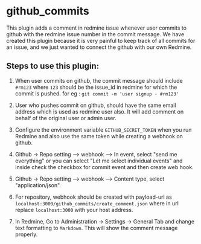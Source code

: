 # github_commits

This plugin adds a comment in redmine issue whenever user commits to github with the redmine issue number in the commit message. We have created this plugin because it is very painful to keep track of all commits for an issue, and we just wanted to connect the github with our own Redmine. 

## Steps to use this plugin:

1. When user commits on github, the commit message should include `#rm123` where `123` should be the issue_id in redmine for which the commit is pushed. for eg : `git commit -m 'user signup - #rm123'`

2. User who pushes commit on github, should have the same email address which is used as redmine user also. It will add comment on behalf of the original user or admin user.

3. Configure the environment variable `GITHUB_SECRET_TOKEN` when you run Redmine and also use the same token while creating a webhook on github.

4. Github -> Repo setting –> webhook –> In event, select "send me everything" or you can select "Let me select individual events" and inside check the checkbox for commit event and then create web hook.

5. Github -> Repo setting –> webhook –> Content type, select "application/json".

6. For repository, webhook should be created with payload-url as `localhost:3000/github_commits/create_comment.json` where in url replace `localhost:3000` with your host address.

7. In Redmine, Go to Administration -> Settings -> General Tab and change text formatting to `Markdown`. This will show the comment message properly.
